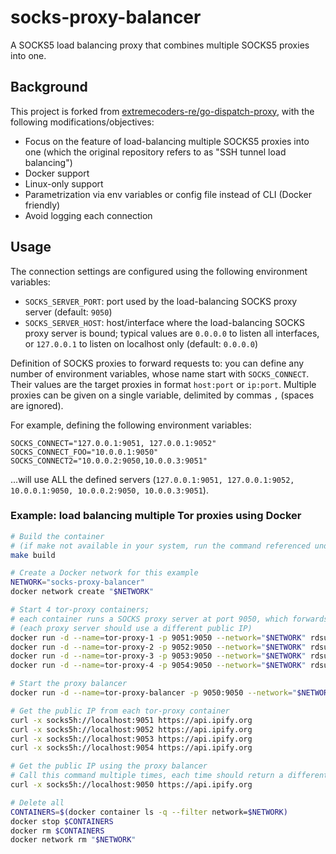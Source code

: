 # socks-proxy-balancer

A SOCKS5 load balancing proxy that combines multiple SOCKS5 proxies into one.

## Background

This project is forked from [extremecoders-re/go-dispatch-proxy](https://github.com/extremecoders-re/go-dispatch-proxy), with the following modifications/objectives:

- Focus on the feature of load-balancing multiple SOCKS5 proxies into one (which the original repository refers to as "SSH tunnel load balancing")
- Docker support
- Linux-only support
- Parametrization via env variables or config file instead of CLI (Docker friendly)
- Avoid logging each connection

## Usage

The connection settings are configured using the following environment variables:

- `SOCKS_SERVER_PORT`: port used by the load-balancing SOCKS proxy server  (default: `9050`)
- `SOCKS_SERVER_HOST`: host/interface where the load-balancing SOCKS proxy server is bound; typical values are `0.0.0.0` to listen all interfaces, or `127.0.0.1` to listen on localhost only (default: `0.0.0.0`)

Definition of SOCKS proxies to forward requests to: you can define any number of environment variables, whose name start with `SOCKS_CONNECT`.
Their values are the target proxies in format `host:port` or `ip:port`. Multiple proxies can be given on a single variable, delimited by commas `,` (spaces are ignored).

For example, defining the following environment variables:

```dotenv
SOCKS_CONNECT="127.0.0.1:9051, 127.0.0.1:9052"
SOCKS_CONNECT_FOO="10.0.0.1:9050"
SOCKS_CONNECT2="10.0.0.2:9050,10.0.0.3:9051"
```

...will use ALL the defined servers (`127.0.0.1:9051, 127.0.0.1:9052, 10.0.0.1:9050, 10.0.0.2:9050, 10.0.0.3:9051`).

### Example: load balancing multiple Tor proxies using Docker

```bash
# Build the container
# (if make not available in your system, run the command referenced under "build:" in the Makefile)
make build

# Create a Docker network for this example
NETWORK="socks-proxy-balancer"
docker network create "$NETWORK"

# Start 4 tor-proxy containers;
# each container runs a SOCKS proxy server at port 9050, which forwards traffic through Tor
# (each proxy server should use a different public IP)
docker run -d --name=tor-proxy-1 -p 9051:9050 --network="$NETWORK" rdsubhas/tor-privoxy-alpine
docker run -d --name=tor-proxy-2 -p 9052:9050 --network="$NETWORK" rdsubhas/tor-privoxy-alpine
docker run -d --name=tor-proxy-3 -p 9053:9050 --network="$NETWORK" rdsubhas/tor-privoxy-alpine
docker run -d --name=tor-proxy-4 -p 9054:9050 --network="$NETWORK" rdsubhas/tor-privoxy-alpine

# Start the proxy balancer
docker run -d --name=tor-proxy-balancer -p 9050:9050 --network="$NETWORK" -e SOCKS_CONNECT="tor-proxy-1:9050, tor-proxy-2:9050, tor-proxy-3:9050, tor-proxy-4:9050" local/socks-proxy-balancer:latest

# Get the public IP from each tor-proxy container
curl -x socks5h://localhost:9051 https://api.ipify.org
curl -x socks5h://localhost:9052 https://api.ipify.org
curl -x socks5h://localhost:9053 https://api.ipify.org
curl -x socks5h://localhost:9054 https://api.ipify.org

# Get the public IP using the proxy balancer
# Call this command multiple times, each time should return a different IP
curl -x socks5h://localhost:9050 https://api.ipify.org

# Delete all
CONTAINERS=$(docker container ls -q --filter network=$NETWORK)
docker stop $CONTAINERS
docker rm $CONTAINERS
docker network rm "$NETWORK"
```
